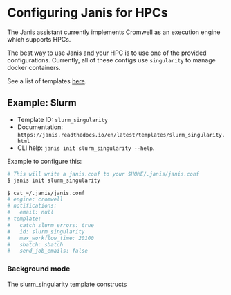 # Configuring Janis for HPCs

The Janis assistant currently implements Cromwell as an execution engine which supports HPCs.

The best way to use Janis and your HPC is to use one of the provided configurations. Currently, all of these configs use `singularity` to manage docker containers.

See a list of templates [here](https://janis.readthedocs.io/en/latest/templates/index.html).

## Example: Slurm

- Template ID: `slurm_singularity`
- Documentation: `https://janis.readthedocs.io/en/latest/templates/slurm_singularity.html`
- CLI help: `janis init slurm_singularity --help`.

Example to configure this:
```bash
# This will write a janis.conf to your $HOME/.janis/janis.conf
$ janis init slurm_singularity

$ cat ~/.janis/janis.conf
# engine: cromwell
# notifications:
#   email: null
# template:
#   catch_slurm_errors: true
#   id: slurm_singularity
#   max_workflow_time: 20100
#   sbatch: sbatch
#   send_job_emails: false
```


### Background mode

The slurm_singularity template constructs 